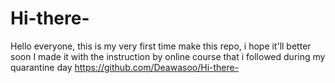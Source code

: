 # Hi-there-
Hello everyone, this is my very first time make this repo, i hope it'll better soon
I made it with the instruction by online course that i followed during my quarantine day
https://github.com/Deawasoo/Hi-there-
